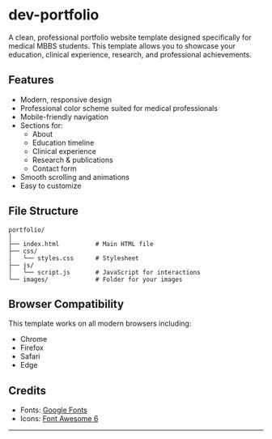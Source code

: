 # dev-portfolio
A clean, professional portfolio website template designed specifically for medical MBBS students. This template allows you to showcase your education, clinical experience, research, and professional achievements.

## Features

- Modern, responsive design
- Professional color scheme suited for medical professionals
- Mobile-friendly navigation
- Sections for:
  - About
  - Education timeline
  - Clinical experience
  - Research & publications
  - Contact form
- Smooth scrolling and animations
- Easy to customize

## File Structure

```
portfolio/
│
├── index.html          # Main HTML file
├── css/
│   └── styles.css      # Stylesheet
├── js/
│   └── script.js       # JavaScript for interactions
└── images/             # Folder for your images
```

## Browser Compatibility

This template works on all modern browsers including:
- Chrome
- Firefox
- Safari
- Edge

## Credits

- Fonts: [Google Fonts](https://fonts.google.com/)
- Icons: [Font Awesome 6](https://fontawesome.com/)
---
